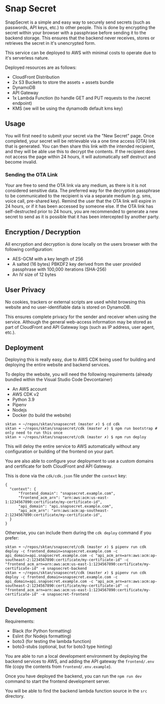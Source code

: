 # Snap Secret

SnapSecret is a simple and easy way to securely send secrets (such as passwords, API keys, etc.) to other people.
This is done by encrypting the secret within your browser with a passphrase before sending it to the backend storage.
This ensures that the backend never receives, stores or retrieves the secret in it's unencrypted form.

This service can be deployed to AWS with minimal costs to operate due to it's serverless nature.

Deployed resources are as follows:
- CloudFront Distribution
- 2x S3 Buckets to store the assets + assets bundle
- DynamoDB
- API Gateway
- 1x Lambda Function (to handle GET and PUT requests to the /secret endpoint)
- KMS (we will be using the dynamodb default kms key)

## Usage

You will first need to submit your secret via the "New Secret" page.
Once completed, your secret will be retrievable via a one time access
(OTA) link that is generated. You can then share this link with the
intended recipient, and they will be able use this to decrypt the
contents. If the recipient does not access the page within 24 hours, it
will automatically self destruct and become invalid.

### Sending the OTA Link

Your are free to send the OTA link via any medium, as there is it is not
considered sensitive data. The preferred way for the decryption
passphrase to be communicated to the recipient is via a separate medium
(e.g. sms, voice call, pre-shared key). Remind the user that the OTA
link will expire in 24 hours, or if it has been accessed by someone
else. If the OTA link has self-destructed prior to 24 hours, you are
recommended to generate a new secret to send as it is possible that it
has been intercepted by another party.

## Encryption / Decryption

All encryption and decryption is done locally on the users browser with the following configuration:

- AES-GCM with a key length of 256
- A salted (16 bytes) PBKDF2 key derived from the user provided passphrase with 100,000 iterations (SHA-256)
- An IV size of 12 bytes

## User Privacy

No cookies, trackers or external scripts are used whilst browsing this website and no user-identifiable data is stored on DynamoDB.

This ensures complete privacy for the sender and receiver when using the service.
Although the general web-access information may be stored as part of CloudFront and API Gateway logs (such as IP address, user agent, etc.).

## Deployment

Deploying this is really easy, due to AWS CDK being used for building and deploying the entire website and backend services.

To deploy the website, you will need the following requirements (already bundled within the Visual Studio Code Devcontainer)
- An AWS account
- AWS CDK v2
- Python 3.9
- Pipenv
- Nodejs
- Docker (to build the website)

```
sktan ➜ ~/repos/sktan/snapsecret (master ✗) $ cd cdk
sktan ➜ ~/repos/sktan/snapsecret/cdk (master ✗) $ npm run bootstrap # only need to run this once
sktan ➜ ~/repos/sktan/snapsecret/cdk (master ✗) $ npm run deploy
```

This will deloy the entire service to AWS automatically without any configuration or building of the frontend on your part.

You are also able to configure your deployment to use a custom domains and certificate for both CloudFront and API Gateway.

This is done via the `cdk/cdk.json` file under the `context` key:

```
{
  "context": {
      "frontend_domain": "snapsecret.example.com",
      "frontend_acm_arn": "arn:aws:acm:us-east-1:1234567890:certificate/my-certificate-id",
      "api_domain": "api.snapsecret.example.com",
      "api_acm_arn": "arn:aws:acm:ap-southeast-2:1234567890:certificate/my-certificate-id",
  }
}
```

Otherwise, you can include them during the `cdk deploy` command if you prefer:

```
sktan ➜ ~/repos/sktan/snapsecret/cdk (master ✗) $ pipenv run cdk deploy -c frontend_domain=snapsecret.example.com -c api_domain=api.snapsecret.example.com -c "api_acm_arn=arn:aws:acm:ap-southeast-2:1234567890:certificate/my-certificate-id" -c "frontend_acm_arn=arn:aws:acm:us-east-1:1234567890:certificate/my-certificate-id" -e snapsecret-backend
sktan ➜ ~/repos/sktan/snapsecret/cdk (master ✗) $ pipenv run cdk deploy -c frontend_domain=snapsecret.example.com -c api_domain=api.snapsecret.example.com -c "api_acm_arn=arn:aws:acm:ap-southeast-2:1234567890:certificate/my-certificate-id" -c "frontend_acm_arn=arn:aws:acm:us-east-1:1234567890:certificate/my-certificate-id" -e snapsecret-frontend
```

## Development

Requirements:
- Black (for Python formatting)
- Eslint (for Nodejs formatting)
- boto3 (for testing the lambda function)
- boto3-stubs (optional, but for boto3 type hinting)

You are able to run a local development environment by deploying the backend services to AWS, and adding the API gateway the `frontend/.env` file (copy the contents from `frontend/.env.example`).

Once you have deployed the backend, you can run the `npm run dev` command to start the frontend development server.

You will be able to find the backend lambda function source in the `src` directory.
